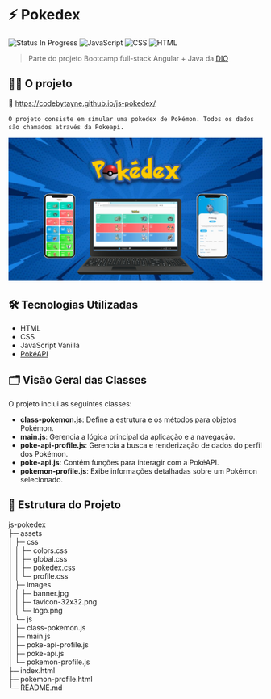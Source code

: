 
# ⚡️ Pokedex
![Status In Progress](https://img.shields.io/badge/status-in_progress-yellow) 
![JavaScript](https://img.shields.io/badge/JavaScript-FFFF00?style=flat&logo=javascript&logoColor=black)
![CSS](https://img.shields.io/badge/CSS-1572B6?style=flat&logo=css3&logoColor=white)
![HTML](https://img.shields.io/badge/HTML-E34F26?style=flat&logo=html5&logoColor=white)


> Parte do projeto Bootcamp full-stack Angular + Java da [DIO](https://web.dio.me/) 

## 👩‍💻 O projeto

🔗 https://codebytayne.github.io/js-pokedex/

    O projeto consiste em simular uma pokedex de Pokémon. Todos os dados são chamados através da Pokeapi.

![Texto alternativo](assets/images/banner.jpg)

## 🛠️ Tecnologias Utilizadas

- HTML
- CSS
- JavaScript Vanilla
- [PokéAPI](https://pokeapi.co/)

## 🗂️ Visão Geral das Classes

O projeto inclui as seguintes classes:

- **class-pokemon.js**: Define a estrutura e os métodos para objetos Pokémon.
- **main.js**: Gerencia a lógica principal da aplicação e a navegação.
- **poke-api-profile.js**: Gerencia a busca e renderização de dados do perfil dos Pokémon.
- **poke-api.js**: Contém funções para interagir com a PokéAPI.
- **pokemon-profile.js**: Exibe informações detalhadas sobre um Pokémon selecionado.

## 📂 Estrutura do Projeto

js-pokedex                    
├─ assets                     
│  ├─ css                     
│  │  ├─ colors.css           
│  │  ├─ global.css           
│  │  ├─ pokedex.css          
│  │  └─ profile.css          
│  ├─ images                  
│  │  ├─ banner.jpg           
│  │  ├─ favicon-32x32.png    
│  │  └─ logo.png             
│  └─ js                      
│     ├─ class-pokemon.js     
│     ├─ main.js              
│     ├─ poke-api-profile.js  
│     ├─ poke-api.js          
│     └─ pokemon-profile.js   
├─ index.html                 
├─ pokemon-profile.html       
└─ README.md








